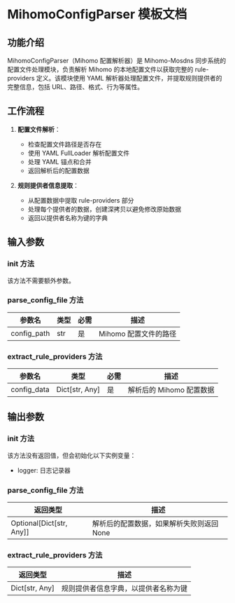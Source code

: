 # MihomoConfigParser 模板文档

## 功能介绍

MihomoConfigParser（Mihomo 配置解析器）是 Mihomo-Mosdns 同步系统的配置文件处理模块，负责解析 Mihomo 的本地配置文件以获取完整的 rule-providers 定义。该模块使用 YAML 解析器处理配置文件，并提取规则提供者的完整信息，包括 URL、路径、格式、行为等属性。

## 工作流程

1. **配置文件解析**：
   - 检查配置文件路径是否存在
   - 使用 YAML FullLoader 解析配置文件
   - 处理 YAML 锚点和合并
   - 返回解析后的配置数据

2. **规则提供者信息提取**：
   - 从配置数据中提取 rule-providers 部分
   - 处理每个提供者的数据，创建深拷贝以避免修改原始数据
   - 返回以提供者名称为键的字典

## 输入参数

### __init__ 方法

该方法不需要额外参数。

### parse_config_file 方法

| 参数名 | 类型 | 必需 | 描述 |
|--------|------|------|------|
| config_path | str | 是 | Mihomo 配置文件的路径 |

### extract_rule_providers 方法

| 参数名 | 类型 | 必需 | 描述 |
|--------|------|------|------|
| config_data | Dict[str, Any] | 是 | 解析后的 Mihomo 配置数据 |

## 输出参数

### __init__ 方法

该方法没有返回值，但会初始化以下实例变量：
- logger: 日志记录器

### parse_config_file 方法

| 返回类型 | 描述 |
|----------|------|
| Optional[Dict[str, Any]] | 解析后的配置数据，如果解析失败则返回 None |

### extract_rule_providers 方法

| 返回类型 | 描述 |
|----------|------|
| Dict[str, Any] | 规则提供者信息字典，以提供者名称为键 |